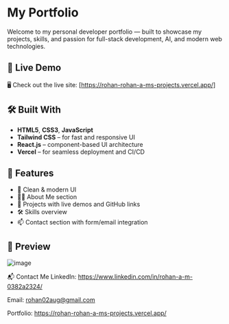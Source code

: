 
# My Portfolio

Welcome to my personal developer portfolio — built to showcase my projects, skills, and passion for full-stack development, AI, and modern web technologies.

## 🔗 Live Demo

🖥️ Check out the live site: [https://rohan-rohan-a-ms-projects.vercel.app/]
## 🛠️ Built With

- **HTML5**, **CSS3**, **JavaScript**
- **Tailwind CSS** – for fast and responsive UI
- **React.js** – component-based UI architecture
- **Vercel** – for seamless deployment and CI/CD

## 📁 Features

- 📌 Clean & modern UI
- 🧑‍💼 About Me section
- 💼 Projects with live demos and GitHub links
- 🛠️ Skills overview
- 📫 Contact section with form/email integration

## 📸 Preview

![image](https://github.com/user-attachments/assets/4abe83ec-169d-443a-908a-fd263eafae78)


📬 Contact Me
LinkedIn: https://www.linkedin.com/in/rohan-a-m-0382a2324/

Email: rohan02aug@gmail.com

Portfolio: https://rohan-rohan-a-ms-projects.vercel.app/
